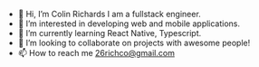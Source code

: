 - 👋 Hi, I’m Colin Richards I am a fullstack engineer. 
- 👀 I’m interested in developing web and mobile applications. 
- 🌱 I’m currently learning React Native, Typescript.
- 💞️ I’m looking to collaborate on projects with awesome people!
- 📫 How to reach me 26richco@gmail.com

<!---
richards-colin/richards-colin is a ✨ special ✨ repository because its `README.md` (this file) appears on your GitHub profile.
You can click the Preview link to take a look at your changes.
--->
